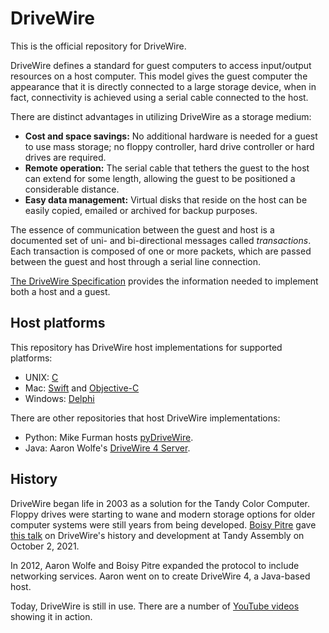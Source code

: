 #  DriveWire 

This is the official repository for DriveWire.

DriveWire defines a standard for guest computers to access input/output resources on a host computer. This model gives the guest computer the appearance that it is directly connected to a large storage device, when in fact, connectivity is achieved using a serial cable connected to the host.

There are distinct advantages in utilizing DriveWire as a storage medium:

- **Cost and space savings:** No additional hardware is needed for a guest to use mass storage; no floppy controller, hard drive controller or hard drives are required.
- **Remote operation:** The serial cable that tethers the guest to the host can extend for some length, allowing the guest to be positioned a considerable distance.
- **Easy data management:** Virtual disks that reside on the host can be easily copied, emailed or archived for backup purposes.

The essence of communication between the guest and host is a documented set of uni- and bi-directional messages called *transactions*. Each transaction is composed of one or more packets, which are passed between the guest and host through a serial line connection.

[The DriveWire Specification](https://github.com/boisy/DriveWire/wiki/DriveWire-Specification) provides the information needed to implement both a host and a guest.

## Host platforms

This repository has DriveWire host implementations for supported platforms:

- UNIX: [C](c)
- Mac: [Swift](swift) and [Objective-C](objc)
- Windows: [Delphi](delphi)

There are other repositories that host DriveWire implementations:

- Python: Mike Furman hosts [pyDriveWire](https://github.com/n6il/pyDriveWire).
- Java: Aaron Wolfe's [DriveWire 4 Server](https://sourceforge.net/projects/drivewireserver/).

## History

DriveWire began life in 2003 as a solution for the Tandy Color Computer. Floppy drives were starting to wane and modern storage options for older computer systems were still years from being developed. [Boisy Pitre](http://www.pitre.org/) gave [this talk](https://www.youtube.com/watch?v=-w7X0CfqFbc&t=462s) on DriveWire's history and development at Tandy Assembly on October 2, 2021.

In 2012, Aaron Wolfe and Boisy Pitre expanded the protocol to include networking services. Aaron went on to create DriveWire 4, a Java-based host.

Today, DriveWire is still in use. There are a number of [YouTube videos](https://www.youtube.com/results?search_query=drivewire+coco) showing it in action.
